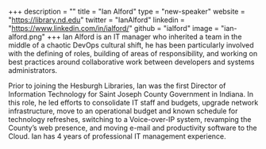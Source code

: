 +++
description = ""
title = "Ian Alford"
type = "new-speaker"
website = "https://library.nd.edu"
twitter = "IanAlford"
linkedin = "https://www.linkedin.com/in/ialford/"
github = "ialford"
image = "ian-alford.png"
+++
Ian Alford is an IT manager who inherited a team in the middle of a
chaotic DevOps cultural shift, he has been particularly involved with
the defining of roles, building of areas of responsibility, and working
on best practices around collaborative work between developers and
systems administrators.

Prior to joining the Hesburgh Libraries, Ian was the first Director of
Information Technology for Saint Joseph County Government in Indiana. In
this role, he led efforts to consolidate IT staff and budgets, upgrade
network infrastructure, move to an operational budget and known schedule
for technology refreshes, switching to a Voice-over-IP system, revamping
the County’s web presence, and moving e-mail and productivity software
to the Cloud. Ian has 4 years of professional IT management experience.